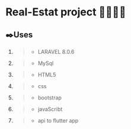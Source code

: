 # Real-Estat project 🏫🏣🏬🏢
## ✒️Uses 
1. > * LARAVEL 8.0.6
1. > * MySql
1. > * HTML5
1. > * css
1. > * bootstrap
1. > * javaScribt 
1. > * api to flutter app
